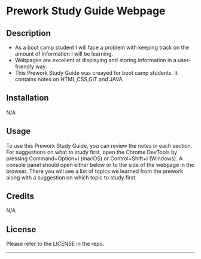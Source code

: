 # Prework Study Guide Webpage

## Description


- As a boot camp student I will face a problem  with keeping track on the amount of information I will be learning.
- Webpages are excellent at displaying and storing information in a user-friendly way.
- This Prework Study Guide was creayed for boot camp students. It contains notes on HTML,CSS,GIT and JAVA


## Installation

N/A

## Usage

To use this Prework Study Guide, you can review the notes in each section. For suggestions on what to study first, open the Chrome DevTools by pressing Command+Option+I (macOS) or Control+Shift+I (Windows). A console panel should open either below or to the side of the webpage in the browser. There you will see a list of topics we learned from the prework along with a suggestion on which topic to study first.





## Credits

N/A

## License

Please refer to the LICENSE in the repo.

---


